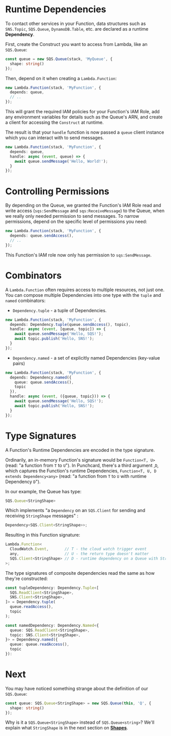 # Runtime Dependencies

To contact other services in your Function, data structures such as `SNS.Topic`, `SQS.Queue`, `DynamoDB.Table`, etc. are declared as a runtime **Dependency**.

First, create the Construct you want to access from Lambda, like an `SQS.Queue`:
```ts
const queue = new SQS.Queue(stack, 'MyQueue', {
  shape: string()
});
```

Then, depend on it when creating a `Lambda.Function`: 

```ts
new Lambda.Function(stack, 'MyFunction', {
  depends: queue,
  // ..
});
```

This will grant the required IAM policies for your Function's IAM Role, add any environment variables for details such as the Queue's ARN, and create a client for accessing the `Construct` at runtime.

The result is that your `handle` function is now passed a `queue` client instance which you can interact with to send messages.

```ts
new Lambda.Function(stack, 'MyFunction', {
  depends: queue,
  handle: async (event, queue) => {
    await queue.sendMessage('Hello, World!');
  }
});
```

# Controlling Permissions

By depending on the Queue, we granted the Function's IAM Role read and write access (`sqs:SendMessage` and `sqs:ReceiveMessage`) to the Queue, when we really only needed permission to send messages. To narrow permissions, depend on the specific level of permissions you need:

```ts
new Lambda.Function(stack, 'MyFunction', {
  depends: queue.sendAccess(),
  // ..
});
```

This Function's IAM role now only has permission to `sqs:SendMessage`.

# Combinators
A `Lambda.Function` often requires access to multiple resources, not just one. You can compose multiple Dependencies into one type with the `tuple` and `named` combinators:
* `Dependency.tuple` - a tuple of Dependencies.
```ts
new Lambda.Function(stack, 'MyFunction', {
  depends: Dependency.tuple(queue.sendAccess(), topic),
  handle: async (event, [queue, topic]) => {
    await queue.sendMessage('Hello, SQS!');
    await topic.publish('Hello, SNS!');
  }
});
```
* `Dependency.named` - a set of explicitly named Dependencies (key-value pairs)
```ts
new Lambda.Function(stack, 'MyFunction', {
  depends: Dependency.named({
    queue: queue.sendAccess(),
    topic
  }),
  handle: async (event, ({queue, topic})) => {
    await queue.sendMessage('Hello, SQS!');
    await topic.publish('Hello, SNS!');
  }
});
```

# Type Signatures

A Function's Runtime Dependencies are encoded in the type signature.

Ordinarily, an in-memory Function's signature would be `Function<T, U>` (read: "a function from `T` to `U`"). In Punchcard, there's a third argument ,`D`, which captures the Function's runtime Dependencies, `Function<T, U, D extends Dependency<any>` (read: "a function from `T` to `U` with runtime Dependency `D`").

In our example, the Queue has type:
```ts
SQS.Queue<StringShape>
```

Which implements "a `Dependency` on an `SQS.Client` for sending and receiving `StringShape` messages" :
```ts
Dependency<SQS.Client<StringShape>>;
```

Resulting in this Function signature:

```ts
Lambda.Function<
  CloudWatch.Event,       // T - the cloud watch trigger event
  any,                    // U - the return type doesn't matter
  SQS.Client<StringShape> // D - runtime dependency on a Queue with String messages.
>;
```

The type signatures of composite dependencies read the same as how they're constructed:
```ts
const tupleDependency: Dependency.Tuple<[
  SQS.ReadClient<StringShape>,
  SNS.Client<StringShape>,
]> = Dependency.tuple(
  queue.readAccess(),
  topic
);

const namedDependency: Dependency.Named<{
  queue: SQS.ReadClient<StringShape>,
  topic: SNS.Client<StringShape>,
}> = Dependency.named({
  queue: queue.readAccess(),
  topic
}):
```

# Next

You may have noticed something strange about the definition of our `SQS.Queue`:
```ts
const queue: SQS.Queue<StringShape> = new SQS.Queue(this, 'Q', {
  shape: string()
});
```

Why is it a `SQS.Queue<StringShape>` instead of `SQS.Queue<string>`? We'll explain what `StringShape` is in the next section on [**Shapes**](4-shapes.md).
